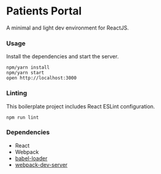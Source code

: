 Patients Portal
===============

A minimal and light dev environment for ReactJS.

### Usage

Install the dependencies and start the server.

```
npm/yarn install
npm/yarn start
open http://localhost:3000
```

### Linting

This boilerplate project includes React ESLint configuration.

```
npm run lint
```

### Dependencies

* React
* Webpack
* [babel-loader](https://github.com/babel/babel-loader)
* [webpack-dev-server](https://github.com/webpack/webpack-dev-server)
